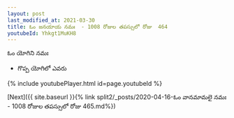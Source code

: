 ```yaml
---
layout: post
last_modified_at: 2021-03-30
title: ఓం జనయాయ నమః  - 1008 రోజుల తపస్సులో రోజు  464
youtubeId: Yhkgt1MuKH8
---
```

 
 
 ఓం యోగిని నమః  
 
 -  గొప్ప యోగిలో ఎవరు 
 
  
 
  
 
 
 
 
 
 


{% include youtubePlayer.html id=page.youtubeId %}
 
[Next]({{ site.baseurl }}{% link  split2/_posts/2020-04-16-ఓం వానమామలై నమః  - 1008 రోజుల తపస్సులో రోజు  465.md%})
 
